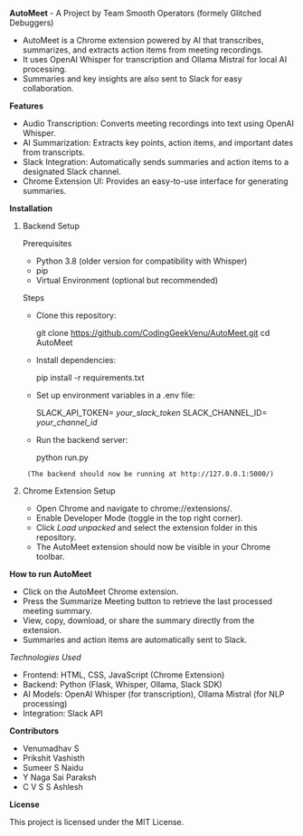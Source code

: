 **AutoMeet** - A Project by Team Smooth Operators (formely Glitched Debuggers)

- AutoMeet is a Chrome extension powered by AI that transcribes, summarizes, and extracts action items from meeting recordings.
- It uses OpenAI Whisper for transcription and Ollama Mistral for local AI processing.
- Summaries and key insights are also sent to Slack for easy collaboration.

**Features**

- Audio Transcription: Converts meeting recordings into text using OpenAI Whisper.
- AI Summarization: Extracts key points, action items, and important dates from transcripts.
- Slack Integration: Automatically sends summaries and action items to a designated Slack channel.
- Chrome Extension UI: Provides an easy-to-use interface for generating summaries.

**Installation**

1. Backend Setup

   Prerequisites
     - Python 3.8 (older version for compatibility with Whisper)
     - pip
     - Virtual Environment (optional but recommended)

   Steps

      - Clone this repository:

         git clone https://github.com/CodingGeekVenu/AutoMeet.git
         cd AutoMeet

      - Install dependencies:

         pip install -r requirements.txt

      - Set up environment variables in a .env file:

         SLACK_API_TOKEN= *your_slack_token*
         SLACK_CHANNEL_ID= *your_channel_id*

      -  Run the backend server:

         python run.py

        (The backend should now be running at http://127.0.0.1:5000/)

2. Chrome Extension Setup

     - Open Chrome and navigate to chrome://extensions/.
     - Enable Developer Mode (toggle in the top right corner).
     - Click *Load unpacked* and select the extension folder in this repository.
     - The AutoMeet extension should now be visible in your Chrome toolbar.

**How to run AutoMeet**
    
- Click on the AutoMeet Chrome extension.
- Press the Summarize Meeting button to retrieve the last processed meeting summary.
- View, copy, download, or share the summary directly from the extension.
- Summaries and action items are automatically sent to Slack.

*Technologies Used*

   - Frontend: HTML, CSS, JavaScript (Chrome Extension)
   - Backend: Python (Flask, Whisper, Ollama, Slack SDK)
   - AI Models: OpenAI Whisper (for transcription), Ollama Mistral (for NLP processing)
   - Integration: Slack API

**Contributors**

- Venumadhav S 
- Prikshit Vashisth 
- Sumeer S Naidu 
- Y Naga Sai Paraksh
- C V S S Ashlesh

**License**

This project is licensed under the MIT License.

